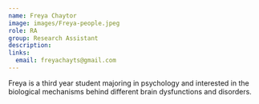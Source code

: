 ```yaml
---
name: Freya Chaytor
image: images/Freya-people.jpeg
role: RA
group: Research Assistant  
description: 
links:
  email: freyachayts@gmail.com
---
```


Freya is a third year student majoring in psychology and interested in the biological mechanisms behind different brain dysfunctions and disorders. 
